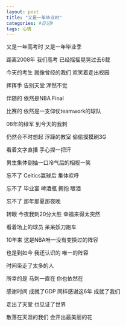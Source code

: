 ```yaml
---
layout: post
title: "又是一年毕业时"
categories: #日记#
tags: 心情
---
```


又是一年高考时 又是一年毕业季   

距离2008年 我们高考 已经摇摇晃晃过去6载   

今天的考生 就像曾经的我们 欢笑着走出校园   

挥挥手 告别天堂 浑然不觉   

伴随的 依然是NBA Final   

比赛的 依然是一支仰仗teamwork的球队   

08年的绿军 到今天的我刺   

仍然会不时想起 浮躁的教室 偷偷摸摸刷3G   

看着文字直播 手心捏一把汗   

男生集体倒抽一口冷气后的相视一笑   

忘不了 Celtics赢球后 集体欢呼   

忘不了 毕业宴 啤酒瓶 拥抱 眼泪   

忘不了 那年那夏那夜晚   

转眼 今夜我刺20分大胜 幸福来得太突然   

看着场上的球员 呆呆妖刀跑车   

10年来 这是NBA唯一没有变换过的阵容   

也是到如今 我还认识的 唯一的阵容   

时间带走了太多的人   

所幸的是 马刺一直在 你也依然在   

感谢时间 成就了GDP 同样感谢这6年 成就了我们   

走出了天堂 也见证了世界   

散落在天涯的我们 会开出最美丽的花   